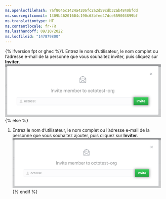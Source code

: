 ```yaml
---
ms.openlocfilehash: 7af8045c1424a4206fc2a2d59cdb32ab4840bfdd
ms.sourcegitcommit: 1309b46201604c190c63bfee47dce559003899bf
ms.translationtype: HT
ms.contentlocale: fr-FR
ms.lasthandoff: 09/10/2022
ms.locfileid: "147879800"
---
```

{% ifversion fpt or ghec %}1. Entrez le nom d’utilisateur, le nom complet ou l’adresse e-mail de la personne que vous souhaitez inviter, puis cliquez sur **Inviter**.
  ![Formulaire d’invitation de membre](/assets/images/help/organizations/org-invite-modal.png){% else %}
1. Entrez le nom d’utilisateur, le nom complet ou l’adresse e-mail de la personne que vous souhaitez ajouter, puis cliquez sur **Inviter**.
  ![Formulaire d’invitation de membre](/assets/images/help/organizations/org-invite-modal.png){% endif %}
